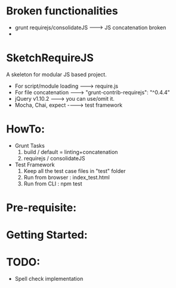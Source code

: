 # Broken functionalities
* grunt requirejs/consolidateJS ---> JS concatenation broken
* 
# SketchRequireJS
A skeleton for modular JS based project.
* For script/module loading ---> require.js
* For file concatenation ---> "grunt-contrib-requirejs": "^0.4.4"
* jQuery v1.10.2 ---> you can use/omit it.
* Mocha, Chai, expect ----> test framework


# HowTo:
* Grunt Tasks
  1. build / default = linting+concatenation
  2. requirejs / consolidateJS
* Test Framework
  1. Keep all the test case files in "test" folder
  2. Run from browser : index_test.html
  3. Run from CLI : npm test



# Pre-requisite:




# Getting Started:



# TODO:
* Spell check implementation
